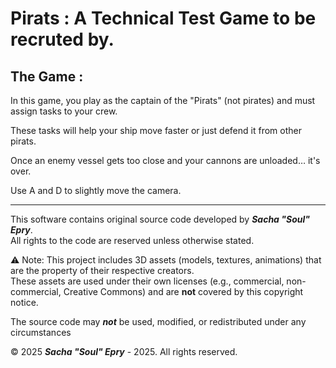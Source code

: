 # Pirats : A Technical Test Game to be recruted by.


## The Game : 

In this game, you play as the captain of the "Pirats" (not pirates) and must assign tasks to your crew.

These tasks will help your ship move faster or just defend it from other pirats.

Once an enemy vessel gets too close and your cannons are unloaded… it's over.

Use A and D to slightly move the camera.

----

This software contains original source code developed by ***Sacha "Soul" Epry***.  
All rights to the code are reserved unless otherwise stated.

⚠️ Note: This project includes 3D assets (models, textures, animations) that are the property of their respective creators.  
These assets are used under their own licenses (e.g., commercial, non-commercial, Creative Commons) and are **not** covered by this copyright notice.  

The source code may ***not*** be used, modified, or redistributed under any circumstances  

© 2025 ***Sacha "Soul" Epry*** - 2025. All rights reserved.